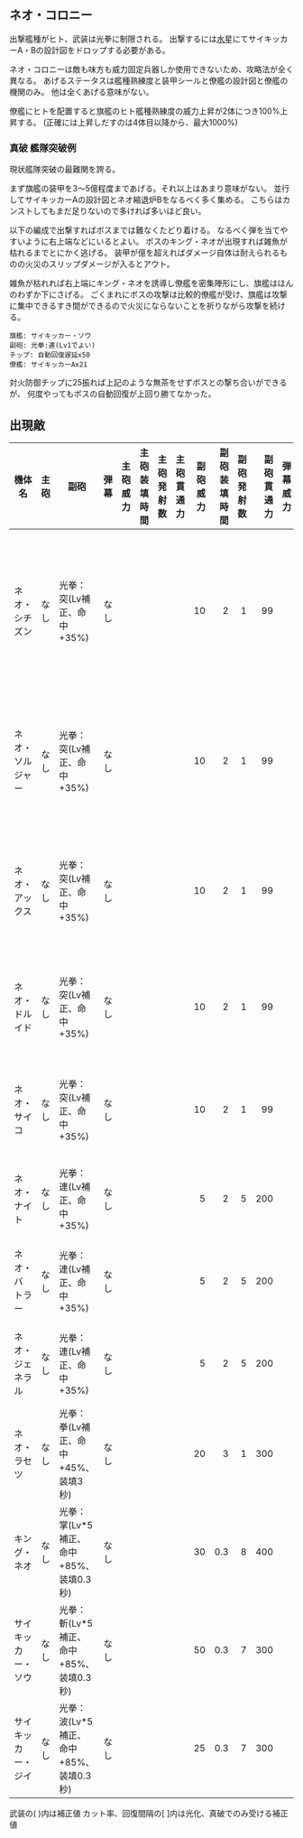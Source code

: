 ## ネオ・コロニー

出撃艦種がヒト、武装は光拳に制限される。
出撃するには[水星](水星.md)にてサイキッカーA・Bの設計図をドロップする必要がある。

ネオ・コロニーは敵も味方も威力固定兵器しか使用できないため、攻略法が全く異なる。
あげるステータスは艦種熟練度と装甲シールと僚艦の設計図と僚艦の機関のみ。
他は全くあげる意味がない。

僚艦にヒトを配置すると旗艦のヒト艦種熟練度の威力上昇が2体につき100%上昇する。
(正確には上昇しだすのは4体目以降から、最大1000%)


### 真破 艦隊突破例

現状艦隊突破の最難関を誇る。

まず旗艦の装甲を3～5億程度まであげる。それ以上はあまり意味がない。
並行してサイキッカーAの設計図とネオ縮退炉Bをなるべく多く集める。
こちらはカンストしてもまだ足りないので多ければ多いほど良い。

以下の編成で出撃すればボスまでは難なくたどり着ける。
なるべく弾を当てやすいように右上端などにいるとよい。
ボスのキング・ネオが出現すれば雑魚が枯れるまでとにかく逃げる。
装甲が億を超えればダメージ自体は耐えられるものの火災のスリップダメージが入るとアウト。

雑魚が枯れれば右上端にキング・ネオを誘導し僚艦を密集陣形にし、旗艦はほんのわずか下にさげる。
ごくまれにボスの攻撃は比較的僚艦が受け、旗艦は攻撃に集中できるすき間ができるので火災にならないことを祈りながら攻撃を続ける。

```
旗艦: サイキッカー・ソウ
副砲: 光拳:連(Lv1でよい)
チップ: 自動回復遅延x50
僚艦: サイキッカーAx21
```

対火防御チップに25振れば上記のような無茶をせずボスとの撃ち合いができるが、
何度やってもボスの自動回復が上回り勝てなかった。

## 出現敵

<ul class="enemies-list"></ul>

| 機体名             | 主砲 | 副砲                                    | 弾幕 | 主砲威力 | 主砲装填時間 | 主砲発射数 | 主砲貫通力 | 副砲威力 | 副砲装填時間 | 副砲発射数 | 副砲貫通力 | 弾幕威力 | 弾幕装填時間 | 弾幕発射数 | 弾幕貫通力 | 機関        | 設計図             | 実弾カット | Eカット | 爆風カット | 回避率 | 爆風回避率 | 回復間隔 | 装甲 | 速度 | 対火災力 | 対電磁力 | 資金 | 功績値 | 救出人数 | 登場ステージ                         |
|--------------------|------|-----------------------------------------|------|---------:|-------------:|-----------:|-----------:|---------:|-------------:|-----------:|-----------:|---------:|-------------:|-----------:|-----------:|-------------|--------------------|-----------:|--------:|-----------:|-------:|-----------:|----------|-----:|-----:|---------:|---------:|-----:|-------:|---------:|--------------------------------------|
| ネオ・シチズン     | なし | 光拳：突(Lv補正、命中+35%)              | なし |          |              |            |            |       10 |            2 |          1 |         99 |          |              |            |            | ネオ縮退炉A | サイキッカーB      |         0% |      0% |         0% |    75% |         0% | なし     |   10 | 0.80 |       65 |       85 |  100 |    100 |        1 | 1、1ボス、2、3、4、5、6、7、8、9、10 |
| ネオ・ソルジャー   | なし | 光拳：突(Lv補正、命中+35%)              | なし |          |              |            |            |       10 |            2 |          1 |         99 |          |              |            |            | ネオ縮退炉B | サイキッカーB      |         0% |      0% |         0% |    75% |         0% | なし     |   20 | 1.00 |       80 |       80 |  200 |    200 |        1 | 2ボス、3、4、5、6、7、8、9、10       |
| ネオ・アックス     | なし | 光拳：突(Lv補正、命中+35%)              | なし |          |              |            |            |       10 |            2 |          1 |         99 |          |              |            |            | ネオ縮退炉B | サイキッカーB      |         0% |      0% |         0% |    75% |         0% | なし     |   40 | 1.10 |       90 |       90 |  400 |    400 |        1 | 3ボス、4、5、6、7、8、9、10          |
| ネオ・ドルイド     | なし | 光拳：突(Lv補正、命中+35%)              | なし |          |              |            |            |       10 |            2 |          1 |         99 |          |              |            |            | ネオ縮退炉B | サイキッカーB      |         0% |      0% |         0% |    75% |         0% | なし     |   80 | 1.20 |       95 |       95 |  800 |    800 |        1 | 4ボス、5、6、7、8、9、10             |
| ネオ・サイコ       | なし | 光拳：突(Lv補正、命中+35%)              | なし |          |              |            |            |       10 |            2 |          1 |         99 |          |              |            |            | ネオ縮退炉B | サイキッカーA      |         0% |      0% |         0% |    75% |         0% | なし     |  160 | 1.30 |       99 |       99 | 1000 |   1000 |        1 | 5ボス、6、7、8、9、10                |
| ネオ・ナイト       | なし | 光拳：連(Lv補正、命中+35%)              | なし |          |              |            |            |        5 |            2 |          5 |        200 |          |              |            |            | ネオ縮退炉C | サイキッカーA      |         0% |      0% |         0% |    75% |         0% | なし     |  200 | 2.40 |       99 |       99 | 1500 |   1500 |        1 | 6ボス、7、8、9、10                   |
| ネオ・バトラー     | なし | 光拳：連(Lv補正、命中+35%)              | なし |          |              |            |            |        5 |            2 |          5 |        200 |          |              |            |            | ネオ縮退炉D | サイキッカーA      |         0% |      0% |         0% |    75% |         0% | なし     |  220 | 2.50 |       99 |       99 | 2000 |   2000 |        1 | 7ボス、8、9、10                      |
| ネオ・ジェネラル   | なし | 光拳：連(Lv補正、命中+35%)              | なし |          |              |            |            |        5 |            2 |          5 |        200 |          |              |            |            | ネオ縮退炉E | サイキッカーA      |         0% |      0% |         0% |    75% |         0% | なし     |  300 | 3.20 |       99 |       99 | 2500 |   2500 |        1 | 8ボス、9、10                         |
| ネオ・ラセツ       | なし | 光拳：拳(Lv補正、命中+45%、装填3秒)     | なし |          |              |            |            |       20 |            3 |          1 |        300 |          |              |            |            | ネオ縮退炉F | サイキッカー・リン |        80% |     15% |        99% |     0% |         0% | 1秒      | 1100 | 1.20 |       99 |       99 | 2800 |   2800 |        1 | 9ボス、10                            |
| キング・ネオ       | なし | 光拳：掌(Lv*5補正、命中+85%、装填0.3秒) | なし |          |              |            |            |       30 |          0.3 |          8 |        400 |          |              |            |            | ネオ縮退炉G | サイキッカー・ネオ |        75% |     15% |        99% |    95% |        95% | 1秒      | 3500 | 5.00 |       99 |       99 | 3500 |   3500 |        1 | 10ボス                               |
| サイキッカー・ソウ | なし | 光拳：斬(Lv*5補正、命中+85%、装填0.3秒) | なし |          |              |            |            |       50 |          0.3 |          7 |        300 |          |              |            |            | ネオ縮退炉H | サイキッカー・ソウ |        75% |     15% |        99% |    95% |        95% | 1秒      | 4000 | 3.00 |       99 |       99 | 4500 |   4500 |        1 | 10裏ボス(覚醒以下)                   |
| サイキッカー・ジイ | なし | 光拳：波(Lv*5補正、命中+85%、装填0.3秒) | なし |          |              |            |            |       25 |          0.3 |          7 |        300 |          |              |            |            | ネオ縮退炉H | サイキッカー・ジイ |        75% |     15% |        99% |    95% |        95% | 1秒      | 5000 | 4.00 |       99 |       99 | 5500 |   5500 |        1 | 10裏ボス(光化以上)                   |

武装の( )内は補正値
カット率、回復間隔の[ ]内は光化、真破でのみ受ける補正値
